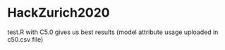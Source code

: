 # HackZurich2020
test.R with C5.0 gives us best results (model attribute usage uploaded in c50.csv file)
